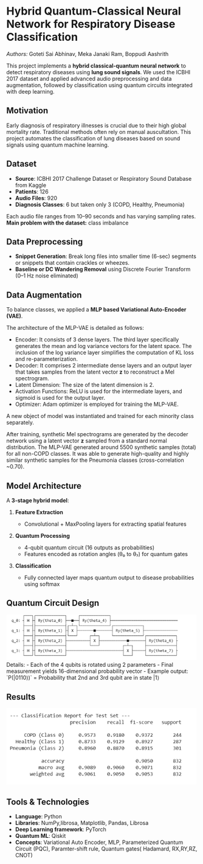 

# Hybrid Quantum-Classical Neural Network for Respiratory Disease Classification

*Authors:* Goteti Sai Abhinav, Meka Janaki Ram, Boppudi Aashrith

This project implements a **hybrid classical-quantum neural network** to detect respiratory diseases using **lung sound signals**. We used the ICBHI 2017 dataset and applied advanced audio preprocessing and data augmentation, followed by classification using quantum circuits integrated with deep learning.

## Motivation

Early diagnosis of respiratory illnesses is crucial due to their high global mortality rate. Traditional methods often rely on manual auscultation. This project automates the classification of lung diseases based on sound signals using quantum machine learning.

## Dataset

- **Source**: ICBHI 2017 Challenge Dataset or Respiratory Sound Database from Kaggle  
- **Patients**: 126  
- **Audio Files**: 920 
- **Diagnosis Classes**: 6 but taken only 3 (COPD, Healthy, Pneumonia)

Each audio file ranges from 10–90 seconds and has varying sampling rates.
**Main problem with the dataset:** class imbalance 

## Data Preprocessing
- **Snippet Generation**: Break long files into smaller time (6-sec) segments or snippets that contain crackles or wheezes.
- **Baseline or DC Wandering Removal** using Discrete Fourier Transform (0–1 Hz noise eliminated)


## Data Augmentation

To balance classes, we applied a **MLP based Variational Auto-Encoder (VAE)**.

The architecture of the MLP-VAE is detailed as follows:

- Encoder: It consists of 3 dense layers. The third layer specifically generates the mean and log variance vectors for the latent space. The inclusion of the log variance layer simplifies the computation of KL loss and re-parameterization.
- Decoder: It comprises 2 intermediate dense layers and an output layer that takes samples from the latent vector **z** to reconstruct a Mel spectrogram.
- Latent Dimension: The size of the latent dimension is 2.
- Activation Functions: ReLU is used for the intermediate layers, and sigmoid is used for the output layer.
- Optimizer: Adam optimizer is employed for training the MLP-VAE.

A new object of model was instantiated and trained for each minority class separately.

After training, synthetic Mel spectrograms are generated by the decoder network using a latent vector **z** sampled from a standard normal distribution. 
The MLP-VAE generated around 5500  synthetic samples (total) for all non-COPD classes. It was able to generate high-quality and highly similar synthetic samples for the Pneumonia classes (cross-correlation ~0.70).
  



## Model Architecture

A **3-stage hybrid model**:

1. **Feature Extraction**  
   - Convolutional + MaxPooling layers for extracting spatial features

2. **Quantum Processing**  
   - 4-qubit quantum circuit (16 outputs as probabilities)  
   - Features encoded as rotation angles (θ₀ to θ₇) for quantum gates

3. **Classification**  
   - Fully connected layer maps quantum output to disease probabilities using softmax

## Quantum Circuit Design

<img src="./Images/quantum circuit.png" alt="Alt text" width="500"/>
Details:
- Each of the 4 qubits is rotated using 2 parameters
- Final measurement yields 16-dimensional probability vector
- Example output: `P(|0110⟩)` = Probability that 2nd and 3rd qubit are in state |1⟩

## Results
<img src="./Images/results.png" alt="Alt text" width="500"/>

  
## Tools & Technologies

- **Language**: Python  
- **Libraries**: NumPy,librosa, Matplotlib, Pandas, Librosa
- **Deep Learning framework**: PyTorch  
- **Quantum ML**: Qiskit
- **Concepts**: Variational Auto Encoder, MLP, Parameterized Quantum Circuit (PQC), Paramter-shift rule, Quantum gates( Hadamard, RX,RY,RZ, CNOT)





